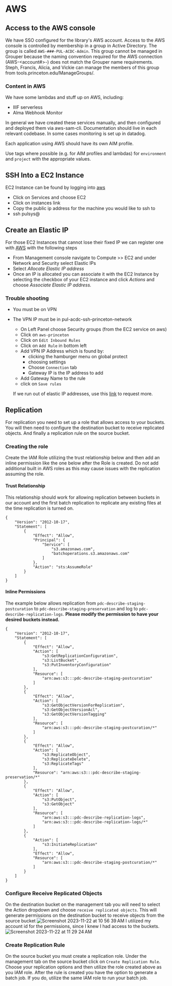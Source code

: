 # AWS

## Access to the AWS console
We have SSO configured for the library's AWS account. Access to the AWS console is controlled by membership in a group in Active Directory. The group is called `AWS-###-PUL-ACDC-Admin`. This group cannot be managed in Grouper because the naming convention required for the AWS connection (AWS-<account#>-<UserDetails>) does not match the Grouper name requirements. Steph, Francis, Alicia, and Vickie can manage the members of this group from tools.princeton.edu/ManageGroups/.

### Content in AWS  
We have some lambdas and stuff up on AWS, including:
* IIIF serverless
* Alma Webhook Monitor

In general we have created these services manually, and then configured and
deployed them via aws-sam-cli. Documentation should live in each relevant
codebase. In some cases monitoring is set up in datadog.

Each application using AWS should have its own AIM profile.

Use tags where possible (e.g. for AIM profiles and lambdas) for `environment` and `project` with the appropriate
values.

## SSH Into a EC2 Instance
EC2 Instance can be found by logging into [aws](https://princeton.edu/aws)
* Click on Services and choose EC2
* Click on instances link
* Copy the public ip address for the machine you would like to ssh to
* ssh pulsys@<public ip address>

## Create an Elastic IP
For those EC2 Instances that cannot lose their fixed IP we can register one with [AWS](http://princeton.edu/aws) with the following steps
* From Management console navigate to Compute >> EC2 and under Network and Security select Elastic IPs
* Select *Allocate Elastic IP address*
* Once an IP is allocated you can associate it with the EC2 Instance by selecting the checkbox of your EC2 instance and click *Actions* and choose *Associate Elastic IP address.*

### Trouble shooting
  * You must be on VPN
  * The VPN IP must be in pul-acdc-ssh-princeton-network
     * On Left Panel choose Security groups (from the EC2 service on aws)
     * Click on `aws-princeton`
     * Click on `Edit Inbound Rules`
     * Click on `Add Rule` in bottom left
     * Add VPN IP Address which is found by:
        * clicking the hamburger menu on global protect
        * choosing settings
        * Choose `Connection` tab
        * Gateway IP is the IP address to add
     * Add Gateway Name to the rule
     * click on `Save rules`

	 If we run out of elastic IP addresses, use this [link](https://us-east-1.console.aws.amazon.com/servicequotas/home/services/ec2/quotas/L-0263D0A3) to request more.

## Replication
For replication you need to set up a role that allows access to your buckets. You will then need to configure the destination bucket to receive replicated objects.  And finally a replication rule on the source bucket.

### Creating the role
Create the IAM Role utilizing the trust relationship below and then add an inline permission like the one below after the Role is created.  Do not add additional built in AWS roles as this may cause issues with the replication assuming the role.

#### Trust Relationship
This relationship should work for allowing replication between buckets in our account and the first batch replication to replicate any existing files at the time replication is turned on.
```
{
    "Version": "2012-10-17",
    "Statement": [
        {
            "Effect": "Allow",
            "Principal": {
                "Service": [
                    "s3.amazonaws.com",
                    "batchoperations.s3.amazonaws.com"
                ]
            },
            "Action": "sts:AssumeRole"
        }
    ]
}
```

#### Inline Permissions
The example below allows replication from `pdc-describe-staging-postcuration` to `pdc-describe-staging-preservation` and log to `pdc-describe-replication-logs`.  **Please modify the permission to have your desired buckets instead.**
```
{
	"Version": "2012-10-17",
	"Statement": [
		{
			"Effect": "Allow",
			"Action": [
				"s3:GetReplicationConfiguration",
				"s3:ListBucket",
				"s3:PutInventoryConfiguration"
			],
			"Resource": [
				"arn:aws:s3:::pdc-describe-staging-postcuration"
			]
		},
		{
			"Effect": "Allow",
			"Action": [
				"s3:GetObjectVersionForReplication",
				"s3:GetObjectVersionAcl",
				"s3:GetObjectVersionTagging"
			],
			"Resource": [
				"arn:aws:s3:::pdc-describe-staging-postcuration/*"
			]
		},
		{
			"Effect": "Allow",
			"Action": [
				"s3:ReplicateObject",
				"s3:ReplicateDelete",
				"s3:ReplicateTags"
			],
			"Resource": "arn:aws:s3:::pdc-describe-staging-preservation/*"
		},
		{
			"Effect": "Allow",
			"Action": [
				"s3:PutObject",
				"s3:GetObject"
			],
			"Resource": [
				"arn:aws:s3:::pdc-describe-replication-logs",
				"arn:aws:s3:::pdc-describe-replication-logs/*"
			]
		},
		{
			"Action": [
				"s3:InitiateReplication"
			],
			"Effect": "Allow",
			"Resource": [
				"arn:aws:s3:::pdc-describe-staging-postcuration/*"
			]
		}
	]
}
```
### Configure Receive Replicated Objects
On the destination bucket on the management tab you will need to select the Action dropdown and choose `receive replicated objects`.  This will generate permissions on the destination bucket to receive objects from the source bucket
![Screenshot 2023-11-22 at 10 56 39 AM](https://github.com/pulibrary/pul-it-handbook/assets/1599081/9052f278-ddf3-49ad-9179-29c8ca94a219)
I utilized my account id for the permissions, since I knew I had access to the buckets.
![Screenshot 2023-11-22 at 11 29 24 AM](https://github.com/pulibrary/pul-it-handbook/assets/1599081/cdb6c0e7-598e-44ef-9eae-db9c6847e48c)

### Create Replication Rule
On the source bucket you must create a replication role.  Under the management tab on the source bucket click on `Create Replication Rule`. Choose your replication options and then utilize the role created above as you IAM role.  After the rule is created you have the option to generate a batch job.  If you do, utilize the same IAM role to run your batch job.

